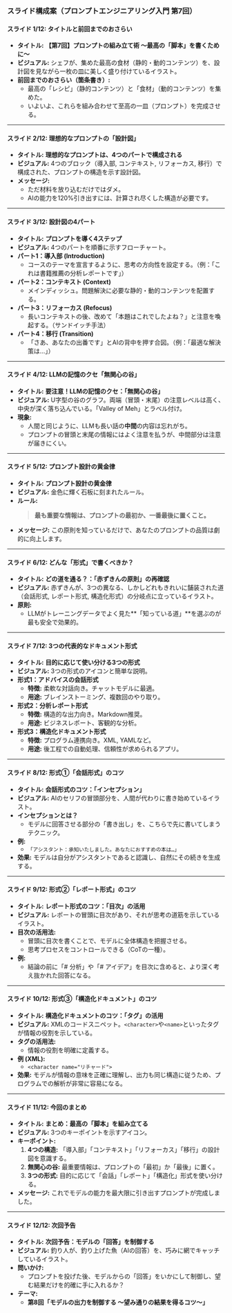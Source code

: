 ### スライド構成案（プロンプトエンジニアリング入門 第7回）

#### **スライド 1/12: タイトルと前回までのおさらい**

*   **タイトル:** **【第7回】プロンプトの組み立て術 〜最高の「脚本」を書くために〜**
*   **ビジュアル:** シェフが、集めた最高の食材（静的・動的コンテンツ）を、設計図を見ながら一枚の皿に美しく盛り付けているイラスト。
*   **前回までのおさらい（箇条書き）:**
    *   最高の「レシピ」（静的コンテンツ）と「食材」（動的コンテンツ）を集めた。
    *   いよいよ、これらを組み合わせて至高の一皿（プロンプト）を完成させる。

---

#### **スライド 2/12: 理想的なプロンプトの「設計図」**

*   **タイトル:** **理想的なプロンプトは、4つのパートで構成される**
*   **ビジュアル:** 4つのブロック（導入部, コンテキスト, リフォーカス, 移行）で構成された、プロンプトの構造を示す設計図。
*   **メッセージ:**
    *   ただ材料を放り込むだけではダメ。
    *   AIの能力を120%引き出すには、計算され尽くした構造が必要です。

---

#### **スライド 3/12: 設計図の4パート**

*   **タイトル:** **プロンプトを導く4ステップ**
*   **ビジュアル:** 4つのパートを順番に示すフローチャート。
*   **パート1：導入部 (Introduction)**
    *   コースのテーマを宣言するように、思考の方向性を設定する。（例：「これは書籍推薦の分析レポートです」）
*   **パート2：コンテキスト (Context)**
    *   メインディッシュ。問題解決に必要な静的・動的コンテンツを配置する。
*   **パート3：リフォーカス (Refocus)**
    *   長いコンテキストの後、改めて「本題はこれでしたよね？」と注意を喚起する。（サンドイッチ手法）
*   **パート4：移行 (Transition)**
    *   「さあ、あなたの出番です」とAIの背中を押す合図。（例：「最適な解決策は…」）

---

#### **スライド 4/12: LLMの記憶のクセ「無関心の谷」**

*   **タイトル:** **要注意！LLMの記憶のクセ：「無関心の谷」**
*   **ビジュアル:** U字型の谷のグラフ。両端（冒頭・末尾）の注意レベルは高く、中央が深く落ち込んでいる。「Valley of Meh」とラベル付け。
*   **現象:**
    *   人間と同じように、LLMも長い話の**中間**の内容は忘れがち。
    *   プロンプトの冒頭と末尾の情報にはよく注意を払うが、中間部分は注意が届きにくい。

---

#### **スライド 5/12: プロンプト設計の黄金律**

*   **タイトル:** **プロンプト設計の黄金律**
*   **ビジュアル:** 金色に輝く石板に刻まれたルール。
*   **ルール:**
    > **最も重要な情報は、プロンプトの最初か、一番最後に置くこと。**
*   **メッセージ:** この原則を知っているだけで、あなたのプロンプトの品質は劇的に向上します。

---

#### **スライド 6/12: どんな「形式」で書くべきか？**

*   **タイトル:** **どの道を通る？：「赤ずきんの原則」の再確認**
*   **ビジュアル:** 赤ずきんが、3つの異なる、しかしどれもきれいに舗装された道（会話形式, レポート形式, 構造化形式）の分岐点に立っているイラスト。
*   **原則:**
    *   LLMがトレーニングデータでよく見た**「知っている道」**を選ぶのが最も安全で効果的。

---

#### **スライド 7/12: 3つの代表的なドキュメント形式**

*   **タイトル:** **目的に応じて使い分ける3つの形式**
*   **ビジュアル:** 3つの形式のアイコンと簡単な説明。
*   **形式1：アドバイスの会話形式**
    *   **特徴:** 柔軟な対話向き。チャットモデルに最適。
    *   **用途:** ブレインストーミング、複数回のやり取り。
*   **形式2：分析レポート形式**
    *   **特徴:** 構造的な出力向き。Markdown推奨。
    *   **用途:** ビジネスレポート、客観的な分析。
*   **形式3：構造化ドキュメント形式**
    *   **特徴:** プログラム連携向き。XML, YAMLなど。
    *   **用途:** 後工程での自動処理、信頼性が求められるアプリ。

---

#### **スライド 8/12: 形式①「会話形式」のコツ**

*   **タイトル:** **会話形式のコツ：「インセプション」**
*   **ビジュアル:** AIのセリフの冒頭部分を、人間が代わりに書き始めているイラスト。
*   **インセプションとは？**
    *   モデルに回答させる部分の「書き出し」を、こちらで先に書いてしまうテクニック。
*   **例:**
    *   `「アシスタント：承知いたしました。あなたにおすすめの本は…」`
*   **効果:** モデルは自分がアシスタントであると認識し、自然にその続きを生成する。

---

#### **スライド 9/12: 形式②「レポート形式」のコツ**

*   **タイトル:** **レポート形式のコツ：「目次」の活用**
*   **ビジュアル:** レポートの冒頭に目次があり、それが思考の道筋を示しているイラスト。
*   **目次の活用法:**
    *   冒頭に目次を書くことで、モデルに全体構造を把握させる。
    *   思考プロセスをコントロールできる（CoTの一種）。
*   **例:**
    *   結論の前に「# 分析」や「# アイデア」を目次に含めると、より深く考え抜かれた回答になる。

---

#### **スライド 10/12: 形式③「構造化ドキュメント」のコツ**

*   **タイトル:** **構造化ドキュメントのコツ：「タグ」の活用**
*   **ビジュアル:** XMLのコードスニペット。`<character>`や`<name>`といったタグが情報の役割を示している。
*   **タグの活用法:**
    *   情報の役割を明確に定義する。
*   **例 (XML):**
    *   `<character name="リチャード">`
*   **効果:** モデルが情報の意味を正確に理解し、出力も同じ構造に従うため、プログラムでの解析が非常に容易になる。

---

#### **スライド 11/12: 今回のまとめ**

*   **タイトル:** **まとめ：最高の「脚本」を組み立てる**
*   **ビジュアル:** 3つのキーポイントを示すアイコン。
*   **キーポイント:**
    1.  **4つの構造:** 「導入部」「コンテキスト」「リフォーカス」「移行」の設計図を意識する。
    2.  **無関心の谷:** 最重要情報は、プロンプトの「最初」か「最後」に置く。
    3.  **3つの形式:** 目的に応じて「会話」「レポート」「構造化」形式を使い分ける。
*   **メッセージ:** これでモデルの能力を最大限に引き出すプロンプトが完成しました。

---

#### **スライド 12/12: 次回予告**

*   **タイトル:** **次回予告：モデルの「回答」を制御する**
*   **ビジュアル:** 釣り人が、釣り上げた魚（AIの回答）を、巧みに網でキャッチしているイラスト。
*   **問いかけ:**
    *   プロンプトを投げた後、モデルからの「回答」をいかにして制御し、望む結果だけを的確に手に入れるか？
*   **テーマ:**
    *   **第8回「モデルの出力を制御する 〜望み通りの結果を得るコツ〜」** 